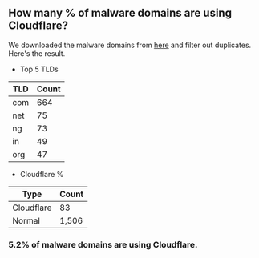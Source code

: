 ## How many % of malware domains are using Cloudflare?


We downloaded the malware domains from [here](https://urlhaus.abuse.ch) and filter out duplicates.
Here's the result.


[//]: # (start replacement)


- Top 5 TLDs

| TLD | Count |
| --- | --- |
| com | 664 |
| net | 75 |
| ng | 73 |
| in | 49 |
| org | 47 |


- Cloudflare %

| Type | Count |
| --- | --- |
| Cloudflare | 83 |
| Normal | 1,506 |


### 5.2% of malware domains are using Cloudflare.